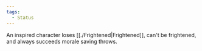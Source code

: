 ```yaml
---
tags:
  - Status
---
```

An inspired character loses [[./Frightened|Frightened]], can't be frightened, and always succeeds morale saving throws.